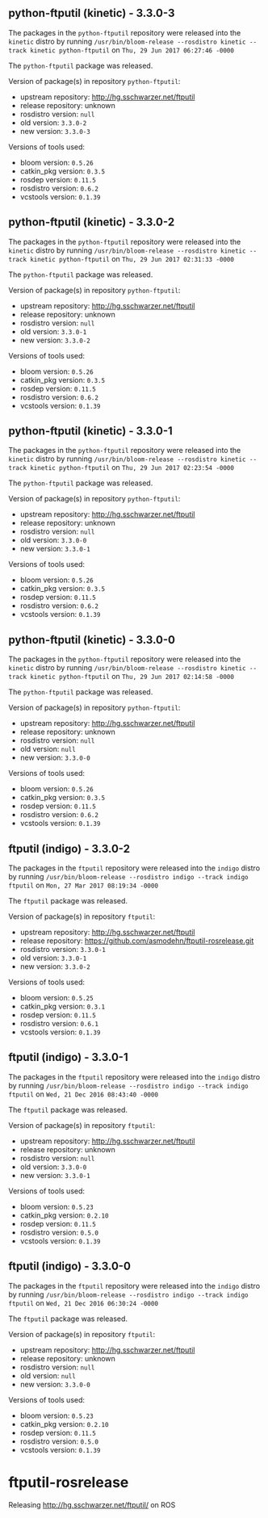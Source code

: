 ## python-ftputil (kinetic) - 3.3.0-3

The packages in the `python-ftputil` repository were released into the `kinetic` distro by running `/usr/bin/bloom-release --rosdistro kinetic --track kinetic python-ftputil` on `Thu, 29 Jun 2017 06:27:46 -0000`

The `python-ftputil` package was released.

Version of package(s) in repository `python-ftputil`:

- upstream repository: http://hg.sschwarzer.net/ftputil
- release repository: unknown
- rosdistro version: `null`
- old version: `3.3.0-2`
- new version: `3.3.0-3`

Versions of tools used:

- bloom version: `0.5.26`
- catkin_pkg version: `0.3.5`
- rosdep version: `0.11.5`
- rosdistro version: `0.6.2`
- vcstools version: `0.1.39`


## python-ftputil (kinetic) - 3.3.0-2

The packages in the `python-ftputil` repository were released into the `kinetic` distro by running `/usr/bin/bloom-release --rosdistro kinetic --track kinetic python-ftputil` on `Thu, 29 Jun 2017 02:31:33 -0000`

The `python-ftputil` package was released.

Version of package(s) in repository `python-ftputil`:

- upstream repository: http://hg.sschwarzer.net/ftputil
- release repository: unknown
- rosdistro version: `null`
- old version: `3.3.0-1`
- new version: `3.3.0-2`

Versions of tools used:

- bloom version: `0.5.26`
- catkin_pkg version: `0.3.5`
- rosdep version: `0.11.5`
- rosdistro version: `0.6.2`
- vcstools version: `0.1.39`


## python-ftputil (kinetic) - 3.3.0-1

The packages in the `python-ftputil` repository were released into the `kinetic` distro by running `/usr/bin/bloom-release --rosdistro kinetic --track kinetic python-ftputil` on `Thu, 29 Jun 2017 02:23:54 -0000`

The `python-ftputil` package was released.

Version of package(s) in repository `python-ftputil`:

- upstream repository: http://hg.sschwarzer.net/ftputil
- release repository: unknown
- rosdistro version: `null`
- old version: `3.3.0-0`
- new version: `3.3.0-1`

Versions of tools used:

- bloom version: `0.5.26`
- catkin_pkg version: `0.3.5`
- rosdep version: `0.11.5`
- rosdistro version: `0.6.2`
- vcstools version: `0.1.39`


## python-ftputil (kinetic) - 3.3.0-0

The packages in the `python-ftputil` repository were released into the `kinetic` distro by running `/usr/bin/bloom-release --rosdistro kinetic --track kinetic python-ftputil` on `Thu, 29 Jun 2017 02:14:58 -0000`

The `python-ftputil` package was released.

Version of package(s) in repository `python-ftputil`:

- upstream repository: http://hg.sschwarzer.net/ftputil
- release repository: unknown
- rosdistro version: `null`
- old version: `null`
- new version: `3.3.0-0`

Versions of tools used:

- bloom version: `0.5.26`
- catkin_pkg version: `0.3.5`
- rosdep version: `0.11.5`
- rosdistro version: `0.6.2`
- vcstools version: `0.1.39`


## ftputil (indigo) - 3.3.0-2

The packages in the `ftputil` repository were released into the `indigo` distro by running `/usr/bin/bloom-release --rosdistro indigo --track indigo ftputil` on `Mon, 27 Mar 2017 08:19:34 -0000`

The `ftputil` package was released.

Version of package(s) in repository `ftputil`:

- upstream repository: http://hg.sschwarzer.net/ftputil
- release repository: https://github.com/asmodehn/ftputil-rosrelease.git
- rosdistro version: `3.3.0-1`
- old version: `3.3.0-1`
- new version: `3.3.0-2`

Versions of tools used:

- bloom version: `0.5.25`
- catkin_pkg version: `0.3.1`
- rosdep version: `0.11.5`
- rosdistro version: `0.6.1`
- vcstools version: `0.1.39`


## ftputil (indigo) - 3.3.0-1

The packages in the `ftputil` repository were released into the `indigo` distro by running `/usr/bin/bloom-release --rosdistro indigo --track indigo ftputil` on `Wed, 21 Dec 2016 08:43:40 -0000`

The `ftputil` package was released.

Version of package(s) in repository `ftputil`:

- upstream repository: http://hg.sschwarzer.net/ftputil
- release repository: unknown
- rosdistro version: `null`
- old version: `3.3.0-0`
- new version: `3.3.0-1`

Versions of tools used:

- bloom version: `0.5.23`
- catkin_pkg version: `0.2.10`
- rosdep version: `0.11.5`
- rosdistro version: `0.5.0`
- vcstools version: `0.1.39`


## ftputil (indigo) - 3.3.0-0

The packages in the `ftputil` repository were released into the `indigo` distro by running `/usr/bin/bloom-release --rosdistro indigo --track indigo ftputil` on `Wed, 21 Dec 2016 06:30:24 -0000`

The `ftputil` package was released.

Version of package(s) in repository `ftputil`:

- upstream repository: http://hg.sschwarzer.net/ftputil
- release repository: unknown
- rosdistro version: `null`
- old version: `null`
- new version: `3.3.0-0`

Versions of tools used:

- bloom version: `0.5.23`
- catkin_pkg version: `0.2.10`
- rosdep version: `0.11.5`
- rosdistro version: `0.5.0`
- vcstools version: `0.1.39`


# ftputil-rosrelease
Releasing http://hg.sschwarzer.net/ftputil/ on ROS
